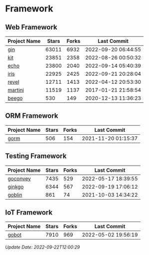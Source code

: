 # Framework

## Web Framework
| Project Name | Stars | Forks | Last Commit |
| ------------ | ----- | ----- | ----------- |
| [gin](https://github.com/gin-gonic/gin) | 63011 | 6932 | 2022-09-20 06:44:55 |
| [kit](https://github.com/go-kit/kit) | 23851 | 2358 | 2022-08-26 00:50:32 |
| [echo](https://github.com/labstack/echo) | 23800 | 2040 | 2022-09-14 05:40:39 |
| [iris](https://github.com/kataras/iris) | 22925 | 2425 | 2022-09-21 20:28:04 |
| [revel](https://github.com/revel/revel) | 12711 | 1413 | 2022-04-12 20:53:30 |
| [martini](https://github.com/go-martini/martini) | 11519 | 1137 | 2017-01-21 21:58:54 |
| [beego](https://github.com/astaxie/beego) | 530 | 149 | 2020-12-13 11:36:23 |

## ORM Framework
| Project Name | Stars | Forks | Last Commit |
| ------------ | ----- | ----- | ----------- |
| [gorm](https://github.com/jinzhu/gorm) | 506 | 154 | 2021-11-20 01:15:37 |

## Testing Framework
| Project Name | Stars | Forks | Last Commit |
| ------------ | ----- | ----- | ----------- |
| [goconvey](https://github.com/smartystreets/goconvey) | 7435 | 529 | 2022-05-17 18:39:55 |
| [ginkgo](https://github.com/onsi/ginkgo) | 6344 | 567 | 2022-09-19 17:06:12 |
| [goblin](https://github.com/franela/goblin) | 861 | 74 | 2021-10-03 14:34:22 |

## IoT Framework
| Project Name | Stars | Forks | Last Commit |
| ------------ | ----- | ----- | ----------- |
| [gobot](https://github.com/hybridgroup/gobot) | 7910 | 969 | 2022-05-02 19:56:19 |

*Update Date: 2022-09-22T12:00:29*